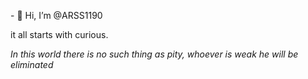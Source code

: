 <p>- 👋 Hi, I’m @ARSS1190</p><p>it all starts with curious.</p><p><i>In this world there is no such thing as pity, 
whoever is weak he will be eliminated<i></p>

<!---
ARSS1190/ARSS1190 is a ✨ special ✨ repository because its `README.md` (this file) appears on your GitHub profile.
You can click the Preview link to take a look at your changes.
--->
